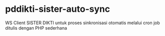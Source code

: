 # pddikti-sister-auto-sync
WS Client SISTER DIKTI untuk proses sinkronisasi otomatis melalui cron job ditulis dengan PHP sederhana

